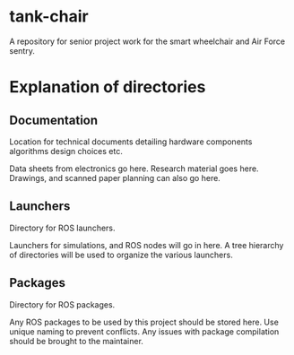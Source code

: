 # tank-chair
A repository for senior project work for the smart wheelchair and Air Force sentry.

# Explanation of directories
## Documentation
Location for technical documents detailing 
	hardware components
	algorithms
	design choices
	etc.

Data sheets from electronics go here. Research material goes here.
Drawings, and scanned paper planning can also go here.	

## Launchers
Directory for ROS launchers.

Launchers for simulations, and ROS nodes will go in here.
A tree hierarchy of directories will be used to organize the various launchers.

## Packages
Directory for ROS packages.

Any ROS packages to be used by this project should be stored here.
Use unique naming to prevent conflicts.
Any issues with package compilation should be brought to the maintainer.

